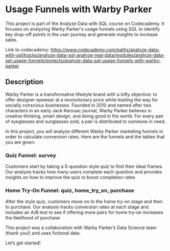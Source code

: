 # Usage Funnels with Warby Parker

This project is part of the Analyze Data with SQL course on Codecademy. It focuses on analyzing Warby Parker's usage funnels using SQL to identify key drop-off points in the user journey and generate insights to increase sales.

Link to codecademy: https://www.codecademy.com/paths/analyze-data-with-sql/tracks/analyze-data-sql-analyze-real-data/modules/analyze-data-sql-usage-funnels/projects/analyze-data-sql-usage-funnels-with-warby-parker

## Description

Warby Parker is a transformative lifestyle brand with a lofty objective: to offer designer eyewear at a revolutionary price while leading the way for socially conscious businesses. Founded in 2010 and named after two characters in an early Jack Kerouac journal, Warby Parker believes in creative thinking, smart design, and doing good in the world. For every pair of eyeglasses and sunglasses sold, a pair is distributed to someone in need.

In this project, you will analyze different Warby Parker marketing funnels in order to calculate conversion rates. Here are the funnels and the tables that you are given:

### Quiz Funnel: survey

Customers start by taking a 5-question style quiz to find their ideal frames. Our analysis tracks how many users complete each question and provides insights on how to improve the quiz to boost completion rates

### Home Try-On Funnel: quiz, home_try_on, purchase

After the style quiz, customers move on to the home try-on stage and then to purchase. Our analysis tracks conversion rates at each stage and includes an A/B test to see if offering more pairs for home try-on increases the likelihood of purchase


This project was a collaboration with Warby Parker’s Data Science team (thank you!) and uses fictional data.

Let’s get started!
